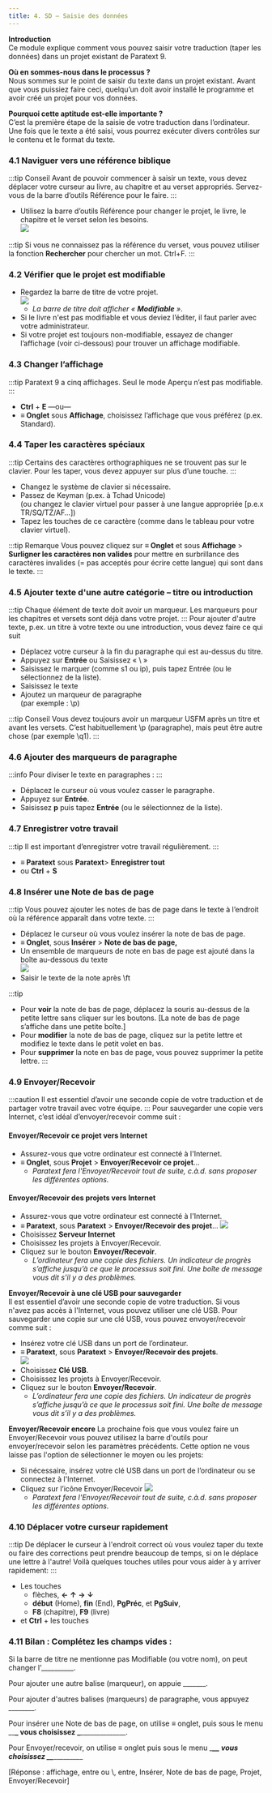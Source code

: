 ```yaml
---
title: 4. SD – Saisie des données
---
```

**Introduction**  
Ce module explique comment vous pouvez saisir votre traduction (taper les données) dans un projet existant de Paratext 9.

**Où en sommes-nous dans le processus ?**  
Nous sommes sur le point de saisir du texte dans un projet existant. Avant que vous puissiez faire ceci, quelqu’un doit avoir installé le programme et avoir créé un projet pour vos données.

**Pourquoi cette aptitude est-elle importante ?**  
C’est la première étape de la saisie de votre traduction dans l’ordinateur. Une fois que le texte a été saisi, vous pourrez exécuter divers contrôles sur le contenu et le format du texte.

### 4.1 Naviguer vers une référence biblique
:::tip Conseil
Avant de pouvoir commencer à saisir un texte, vous devez déplacer votre curseur au livre, au chapitre et au verset appropriés. Servez-vous de la barre d’outils Référence pour le faire.
:::
-  Utilisez la barre d’outils Référence pour changer le projet, le livre, le chapitre et le verset selon les besoins.  
    ![](../media/e6a2eade32ae08b8c14d16d1520b306d.png)


:::tip
Si vous ne connaissez pas la référence du verset, vous pouvez utiliser la fonction **Rechercher** pour chercher un mot. Ctrl+F.
:::

### 4.2 Vérifier que le projet est modifiable

-  Regardez la barre de titre de votre projet.  
    ![](../media/6e84d9126774350678147317a1c4c20e.png)  
    -   *La barre de titre doit afficher « **Modifiable** »*.
-  Si le livre n'est pas modifiable et vous deviez l’éditer, il faut parler avec votre administrateur.
-  Si votre projet est toujours non-modifiable, essayez de changer l’affichage (voir ci-dessous) pour trouver un affichage modifiable.

### 4.3 Changer l’affichage

:::tip
Paratext 9 a cinq affichages. Seul le mode Aperçu n’est pas modifiable.
:::

-  **Ctrl** + **E** —ou—
-  **≡ Onglet** sous **Affichage**, choisissez l’affichage que vous préférez (p.ex. Standard).

### 4.4 Taper les caractères spéciaux

:::tip
Certains des caractères orthographiques ne se trouvent pas sur le clavier. Pour les taper, vous devez appuyer sur plus d’une touche.
:::

-  Changez le système de clavier si nécessaire.
-  Passez de Keyman (p.ex. à Tchad Unicode)  
    (ou changez le clavier virtuel pour passer à une langue appropriée [p.e.x TR/SQ/TZ/AF…])
-  Tapez les touches de ce caractère (comme dans le tableau pour votre clavier virtuel).

:::tip Remarque
Vous pouvez cliquez sur **≡ Onglet** et sous **Affichage** \> **Surligner les caractères non valides** pour mettre en surbrillance des caractères invalides (= pas acceptés pour écrire cette langue) qui sont dans le texte.
:::
### 4.5 Ajouter texte d'une autre catégorie – titre ou introduction

:::tip
Chaque élément de texte doit avoir un marqueur. Les marqueurs pour les chapitres et versets sont déjà dans votre projet. 
:::
Pour ajouter d'autre texte, p.ex. un titre à votre texte ou une introduction, vous devez faire ce qui suit

-  Déplacez votre curseur à la fin du paragraphe qui est au-dessus du titre.
-  Appuyez sur **Entrée** ou Saisissez « \\ »
-  Saisissez le marquer (comme s1 ou ip), puis tapez Entrée (ou le sélectionnez de la liste).
-  Saisissez le texte
-  Ajoutez un marqueur de paragraphe  
    (par exemple : \\p)

:::tip Conseil
Vous devez toujours avoir un marqueur USFM après un titre et avant les versets. C’est habituellement \\p (paragraphe), mais peut être autre chose (par exemple \\q1).
:::

### 4.6 Ajouter des marqueurs de paragraphe

:::info
Pour diviser le texte en paragraphes :
:::

-  Déplacez le curseur où vous voulez casser le paragraphe.
-  Appuyez sur **Entrée**.
-  Saisissez **p** puis tapez **Entrée** (ou le sélectionnez de la liste).

### 4.7 Enregistrer votre travail

:::tip
Il est important d’enregistrer votre travail régulièrement.
:::

-  **≡ Paratext** sous **Paratext**\> **Enregistrer tout**
-  ou **Ctrl** + **S**

### 4.8 Insérer une Note de bas de page

:::tip
Vous pouvez ajouter les notes de bas de page dans le texte à l’endroit où la référence apparaît dans votre texte.
:::

-  Déplacez le curseur où vous voulez insérer la note de bas de page.
-  **≡ Onglet**, sous **Insérer** \> **Note de bas de page,**
-  Un ensemble de marqueurs de note en bas de page est ajouté dans la boîte au-dessous du texte  
    ![](../media/2b33a4d17a03ff35921422daecbb4331.png)
-  Saisir le texte de la note après \\ft

:::tip
- Pour **voir** la note de bas de page, déplacez la souris au-dessus de la petite lettre sans cliquer sur les boutons. [La note de bas de page s’affiche dans une petite boîte.]
- Pour **modifier** la note de bas de page, cliquez sur la petite lettre et modifiez le texte dans le petit volet en bas.
- Pour **supprimer** la note en bas de page, vous pouvez supprimer la petite lettre.
:::
### 4.9 Envoyer/Recevoir

:::caution
Il est essentiel d’avoir une seconde copie de votre traduction et de partager votre travail avec votre équipe. 
:::
Pour sauvegarder une copie vers Internet, c’est idéal d’envoyer/recevoir comme suit :

#### Envoyer/Recevoir ce projet vers Internet  
-  Assurez-vous que votre ordinateur est connecté à l'Internet.
-  **≡ Onglet**, sous **Projet** \> **Envoyer/Recevoir ce projet**...  
     -   *Paratext fera l'Envoyer/Recevoir tout de suite, c.à.d. sans proposer les différentes options.*

#### Envoyer/Recevoir des projets vers Internet  
-  Assurez-vous que votre ordinateur est connecté à l'Internet.
-  **≡ Paratext**, sous **Paratext** \> **Envoyer/Recevoir des projet**...
    ![](../media/973a4f53fef97a18fd80486e7be84a0e.png)
-  Choisissez **Serveur Internet**
-  Choisissez les projets à Envoyer/Recevoir.
-  Cliquez sur le bouton **Envoyer/Recevoir**.  
    -   *L’ordinateur fera une copie des fichiers. Un indicateur de progrès s’affiche jusqu’à ce que le processus soit fini. Une boîte de message vous dit s’il y a des problèmes.*

**Envoyer/Recevoir à une clé USB pour sauvegarder**  
Il est essentiel d’avoir une seconde copie de votre traduction. Si vous n'avez pas accès à l'Internet, vous pouvez utiliser une clé USB. Pour sauvegarder une copie sur une clé USB, vous pouvez envoyer/recevoir comme suit :

-  Insérez votre clé USB dans un port de l’ordinateur.
-  **≡ Paratext**, sous **Paratext** \> **Envoyer/Recevoir des projets**.  
    ![](../media/92695806a3bb9483663cc3437720f21e.png)
-  Choisissez **Clé USB**.
-  Choisissez les projets à Envoyer/Recevoir.
-  Cliquez sur le bouton **Envoyer/Recevoir**.  
    -   *L’ordinateur fera une copie des fichiers. Un indicateur de progrès s’affiche jusqu’à ce que le processus soit fini. Une boîte de message vous dit s’il y a des problèmes.*

**Envoyer/Recevoir encore**
La prochaine fois que vous voulez faire un Envoyer/Recevoir vous pouvez utilisez la barre d'outils pour envoyer/recevoir selon les paramètres précédents. Cette option ne vous laisse pas l'option de sélectionner le moyen ou les projets:

-  Si nécessaire, insérez votre clé USB dans un port de l’ordinateur ou se connectez à l'Internet.
-  Cliquez sur l’icône Envoyer/Recevoir ![](../media/1ef2ba0646b2eb0477c00f3ef38057f4.png)  
    -   *Paratext fera l'Envoyer/Recevoir tout de suite, c.à.d. sans proposer les différentes options.*

### 4.10 Déplacer votre curseur rapidement
:::tip
De déplacer le curseur à l'endroit correct où vous voulez taper du texte ou faire des corrections peut prendre beaucoup de temps, si on le déplace une lettre à l'autre! Voilà quelques touches utiles pour vous aider à y arriver rapidement:
:::
-  Les touches
    -  flèches, **←** **↑** **→** **↓**  
    -   **début** (Home), **fin** (End), **PgPréc**, et **PgSuiv**,  
    -   **F8** (chapitre), **F9** (livre)
-  et **Ctrl** + les touches

### 4.11 Bilan : Complétez les champs vides :

Si la barre de titre ne mentionne pas Modifiable (ou votre nom), on peut changer l’__________.

Pour ajouter une autre balise (marqueur), on appuie \_______.

Pour ajouter d'autres balises (marqueurs) de paragraphe, vous appuyez \________.

Pour insérer une Note de bas de page, on utilise ≡ onglet, puis sous le menu \_\_**\_ vous choisissez \_**\______________.

Pour Envoyer/recevoir, on utilise ≡ onglet puis sous le menu \____\_**\_ vous choisissez \_**\____________\_

[Réponse : affichage, entre ou \\, entre, Insérer, Note de bas de page, Projet, Envoyer/Recevoir]
